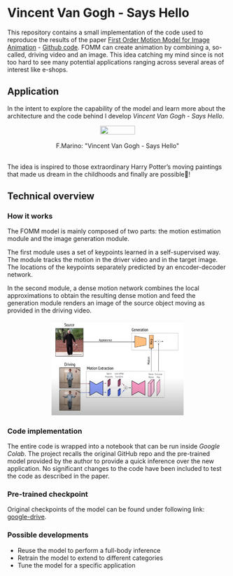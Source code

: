 # Vincent Van Gogh - Says Hello

This repository contains a small implementation of the code used to reproduce the results of the paper [First Order Motion Model for Image Animation](https://papers.nips.cc/paper/8935-first-order-motion-model-for-image-animation) - [Github code](https://github.com/AliaksandrSiarohin/first-order-model). FOMM can create animation by combining a, so-called, driving video and an image. This idea catching my mind since is not too hard to see many potential applications ranging across several areas of interest like e-shops.

## Application

In the intent to explore the capability of the model and learn more about the architecture and the code behind I develop *Vincent Van Gogh - Says Hello*.
<br/>
<p align="center">
  <img src="./images/VanGogh_SaysHello.gif" width=40% height=40% />
</p>
<center>F.Marino: "Vincent Van Gogh - Says Hello"</center>
<br/>

The idea is inspired to those extraordinary Harry Potter’s moving paintings that made us dream in the childhoods and finally are possible🧙‍!

## Technical overview

### How it works

The FOMM model is mainly composed of two parts: the motion estimation module and the image generation module.

The first module uses a set of keypoints learned in a self-supervised way. The module tracks the motion in the driver video and in the target image. The locations of the keypoints separately predicted by an encoder-decoder network.

In the second module, a dense motion network combines the local approximations to obtain the resulting dense motion and feed the generation module renders an image of the source object moving as provided in the
driving video.

<p align="center">
  <img src="./images/detailed_architecture.PNG" width=60% height=60% />
</p>

### Code implementation

The entire code is wrapped into a notebook that can be run inside *Google Colab*. The project recalls the original GitHub repo and the pre-trained model provided by the author to provide a quick inference over the new application. No significant changes to the code have been included to test the code as described in the paper.

### Pre-trained checkpoint
Original checkpoints of the model can be found under following link: [google-drive](https://drive.google.com/open?id=1PyQJmkdCsAkOYwUyaj_l-l0as-iLDgeH).

### Possible developments

- Reuse the model to perform a full-body inference
- Retrain the model to extend to different categories
- Tune the model for a specific application

